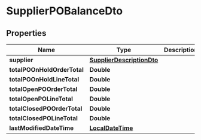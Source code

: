 
# SupplierPOBalanceDto

## Properties
Name | Type | Description | Notes
------------ | ------------- | ------------- | -------------
**supplier** | [**SupplierDescriptionDto**](SupplierDescriptionDto.md) |  |  [optional]
**totalPOOnHoldOrderTotal** | **Double** |  |  [optional]
**totalPOOnHoldLineTotal** | **Double** |  |  [optional]
**totalOpenPOOrderTotal** | **Double** |  |  [optional]
**totalOpenPOLineTotal** | **Double** |  |  [optional]
**totalClosedPOOrderTotal** | **Double** |  |  [optional]
**totalClosedPOLineTotal** | **Double** |  |  [optional]
**lastModifiedDateTime** | [**LocalDateTime**](LocalDateTime.md) |  |  [optional]



